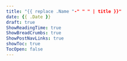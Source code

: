 ```yaml
---
title: "{{ replace .Name "-" " " | title }}"
date: {{ .Date }}
draft: true
ShowReadingTime: true
ShowBreadCrumbs: true
ShowPostNavLinks: true
showToc: true
TocOpen: false
---
```


